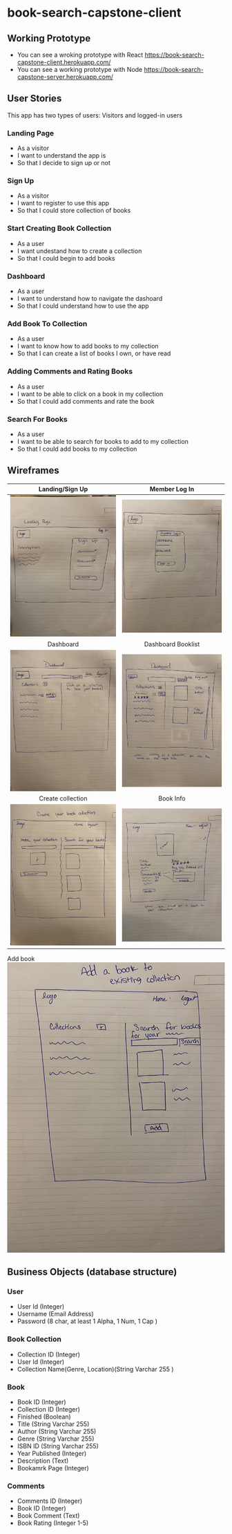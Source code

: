 # book-search-capstone-client

## Working Prototype
* You can see a wroking prototype with React https://book-search-capstone-client.herokuapp.com/
* You can see a working prototype with Node https://book-search-capstone-server.herokuapp.com/

## User Stories
This app has two types of users: Visitors and logged-in users

### Landing Page
* As a visitor 
* I want to understand the app is
* So that I decide to sign up or not

### Sign Up
* As a visitor
* I want to register to use this app
* So that I could store collection of books

### Start Creating Book Collection
* As a user 
* I want undestand how to create a collection
* So that I could begin to add books

### Dashboard 
* As a user 
* I want to understand how to navigate the dashoard
* So that I could understand how to use the app

### Add Book To Collection
* As a user 
* I want to know how to add books to my collection
* So that I can create a list of books I own, or have read

### Adding Comments and Rating Books
* As a user
* I want to be able to click on a book in my collection
* So that I could add comments and rate the book 

### Search For Books
* As a user 
* I want to be able to search for books to add to my collection
* So that I could add books to my collection

## Wireframes
Landing/Sign Up | Member Log In
:-------------------------:|:-------------------------:
![Landing/Sign Up](github-images/wireframes/landing-page.jpg)  |  ![Member Log In](github-images/wireframes/member-login.jpg)
Dashboard | Dashboard Booklist
![Dashboard](github-images/wireframes/dashboard.jpg) | ![Dashboard/Booklist](github-images/wireframes/dashboard-booklist.jpg)
Create collection | Book Info
![Create Collection](github-images/wireframes/create-collection.jpg) | ![Book Info](github-images/wireframes/book-info.jpg)
Add book
![Add Book](github-images/wireframes/add-book.jpg)


## Business Objects (database structure)
### User
  * User Id (Integer)
  * Username (Email Address)
  * Password (8 char, at least 1 Alpha, 1 Num, 1 Cap )

### Book Collection
  * Collection ID (Integer)
  * User Id (Integer)
  * Collection Name(Genre, Location)(String Varchar 255  )

### Book
  * Book ID (Integer)
  * Collection ID (Integer)
  * Finished (Boolean)
  * Title (String Varchar 255)
  * Author (String Varchar 255)
  * Genre (String Varchar 255)
  * ISBN ID (String Varchar 255)
  * Year Published (Integer)
  * Description (Text)
  * Bookamrk Page (Integer)

### Comments
  * Comments ID (Integer)
  * Book ID (Integer)
  * Book Comment (Text)
  * Book Rating (Integer 1-5)